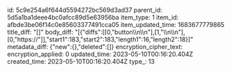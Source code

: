 id: 5c9e254a6f644d5594272bc569d3ad37
parent_id: 5d5a1ba1deee4bc0afcc89d5e63956ba
item_type: 1
item_id: afbde3be06f14c0e85603377491cca05
item_updated_time: 1683677779865
title_diff: "[]"
body_diff: "[{\"diffs\":[[0,\"button\\\n\\\n\"],[1,\"\\\n\\\n\"],[0,\"https://\"]],\"start1\":183,\"start2\":183,\"length1\":16,\"length2\":18}]"
metadata_diff: {"new":{},"deleted":[]}
encryption_cipher_text: 
encryption_applied: 0
updated_time: 2023-05-10T00:16:20.404Z
created_time: 2023-05-10T00:16:20.404Z
type_: 13